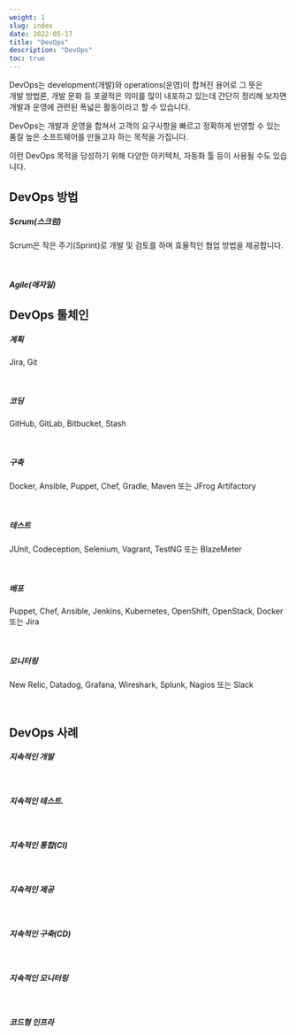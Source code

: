 ```yaml
---
weight: 1
slug: index
date: 2022-05-17
title: "DevOps"
description: "DevOps"
toc: true
---
```


DevOps는 development(개발)와 operations(운영)이 합쳐진 용어로 그 뜻은
<br>개발 방법론, 개발 문화 등 포괄적은 의미를 많이 내포하고 있는데 간단히 정리해 보자면
<br>개발과 운영에 관련된 폭넓은 활동이라고 할 수 있습니다.

DevOps는 개발과 운영을 합쳐서 고객의 요구사항을 빠르고 정확하게 반영할 수 있는
<br>품질 높은 소프트웨어를 만들고자 하는 목적을 가집니다.

이런 DevOps 목적을 당성하기 위해 다양한 아키텍처, 자동화 툴 등이 사용될 수도 있습니다.

## DevOps 방법

##### Scrum(스크럼)
Scrum은 작은 주기(Sprint)로 개발 및 검토를 하며 효율적인 협업 방법을 제공합니다.

<br>

##### Agile(애자일)


## DevOps 툴체인

##### 계획
Jira, Git

<br>

##### 코딩
GitHub, GitLab, Bitbucket, Stash

<br>

##### 구축
Docker, Ansible, Puppet, Chef, Gradle, Maven 또는 JFrog Artifactory

<br>

##### 테스트
JUnit, Codeception, Selenium, Vagrant, TestNG 또는 BlazeMeter

<br>

##### 배포
Puppet, Chef, Ansible, Jenkins, Kubernetes, OpenShift, OpenStack, Docker 또는 Jira

<br>

##### 모니터링
New Relic, Datadog, Grafana, Wireshark, Splunk, Nagios 또는 Slack

<br>

## DevOps 사례

##### 지속적인 개발

<br>

##### 지속적인 테스트.
 
<br>

##### 지속적인 통합(CI)

<br>

##### 지속적인 제공

<br>

##### 지속적인 구축(CD)

<br>

##### 지속적인 모니터링

<br>

##### 코드형 인프라


<!-- 
https://www.netapp.com/ko/devops-solutions/what-is-devops/

-->
